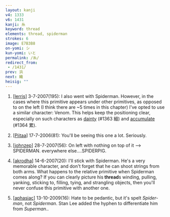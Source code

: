 ```yaml
---
layout: kanji
v4: 1333
v6: 1431
kanji: 糸
keyword: thread
elements: thread, spiderman
strokes: 6
image: E7B3B8
on-yomi: シ
kun-yomi: いと
permalink: /糸/
redirect_from:
 - /1431/
prev: 浜
next: 織
heisig: ""
---
```


1) [<a href="http://kanji.koohii.com/profile/lerris">lerris</a>] 3-7-2007(195): I also went with Spiderman. However, in the cases where this primitive appears under other primitives, as opposed to on the left (I think there are ~5 times in this chapter) I&#039;ve opted to use a similar character: Venom. This helps keep the positioning clear, especially on such characters as <a href="../v4/1363.html">dainty</a> (#1363 細) and <a href="../v4/1364.html">accumulate</a> (#1364 累).

2) [<a href="http://kanji.koohii.com/profile/Piitaa">Piitaa</a>] 17-7-2006(81): You&#039;ll be seeing this one a lot. Seriously.

3) [<a href="http://kanji.koohii.com/profile/johnzep">johnzep</a>] 28-7-2007(56): On left with nothing on top of it --&gt; SPIDERMAN. everywhere else....SPIDERPIG.

4) [<a href="http://kanji.koohii.com/profile/akrodha">akrodha</a>] 14-6-2007(20): I&#039;ll stick with Spiderman. He&#039;s a very memorable character, and don&#039;t forget that he can shoot strings from both arms. What happens to the relative primitive when Spiderman comes along? If you can clearly picture his<strong> thread</strong>s winding, pulling, yanking, sticking to, filling, tying, and strangling objects, then you&#039;ll never confuse this primitive with another one.

5) [<a href="http://kanji.koohii.com/profile/aphasiac">aphasiac</a>] 13-10-2009(16): Hate to be pedantic, but it&#039;s spelt <em>Spider-man</em>, not <em>Spiderman</em>. Stan Lee added the hyphen to differentiate him from <em>Superman</em>..

